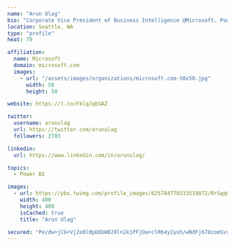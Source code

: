 ```yaml
---
name: "Arun Ulag"
bio: "Corporate Vice President of Business Intelligence @Microsoft. Power BI, Azure Analysis Services, SQL Server Analysis Services, SQL Server Reporting Services"
location: Seattle, WA
type: "profile"
heat: 78

affiliation:
  name: Microsoft
  domain: microsoft.com
  images:
    - url: "/assets/images/organizations/microsoft.com-50x50.jpg"
      width: 50
      height: 50

website: https://t.co/FklqJqbSAZ

twitter:
  username: arunulag
  url: https://twitter.com/arunulag
  followers: 2703

linkedin:
  url: https://www.linkedin.com/in/arunulag/

topics:
  - Power BI

images:
  - url: https://pbs.twimg.com/profile_images/625784770333519872/RrSqqUEZ_400x400.jpg
    width: 400
    height: 400
    isCached: true
    title: "Arun Ulag"

secured: "Pe/dw+jCG+Vj2o0l0pD6bW820ln2k1PFjOa+clR64y2yxh/wNdFj678zomSvyWnV+I49Y3Sxe1wsZdqqQFrwL2G20QJE5/CD9dZ5JxefwjB1LMKCNtv1yr1YBlwv9k0OGw/OgCEItPd4Iwjd9ikzIv6Ejyn7IXHUgyua3taZSqS+eanoxg4ZXESBQzUjHFwTlXBOGkIsVnja6V9Hn8jpXBM20Vzdl2RcBMnf07WohUSRa7adx3WHDFaiCHSSRkd+TXUSEu9T66uVOtlyxKakzCPIr1jsbG1sC5sIT7Nujjc46A9xUaS6YwkUEOA3O30lTBhNDEg24ugHfZTuWs22Zzh59NnvgtpxvfZ6Ms9sfGlea+4YELgn01x9gc+6YUHpAxJoFShDSF5mtfPTejsuyszV4aj/QKdunHq60zo5FWM=;dHP27CQ/7t0QsQGOjNdyXg=="
---
```



